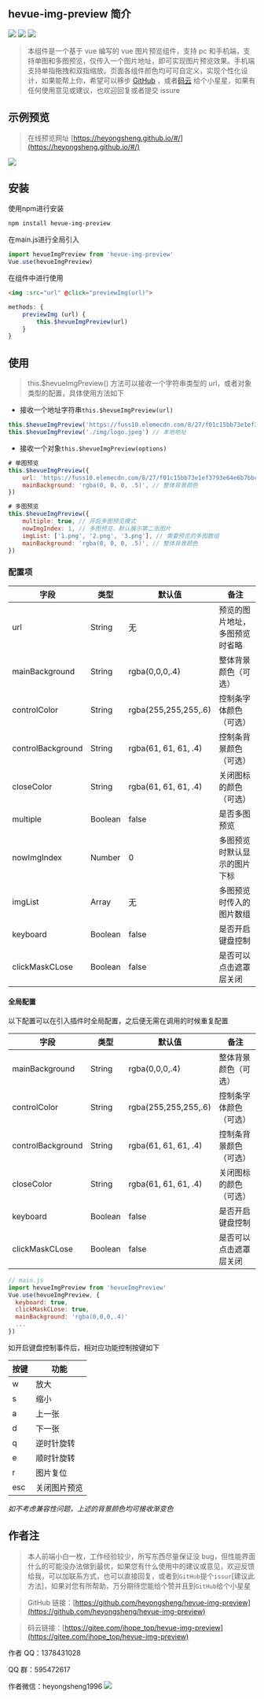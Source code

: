 ## hevue-img-preview 简介


[![](https://img.shields.io/npm/dm/hevue-img-preview.svg)](https://www.npmjs.com/package/hevue-img-preview)
[![](https://img.shields.io/badge/npm-3.6.2-blue)](https://www.npmjs.com/package/hevue-img-preview)
[![](https://img.shields.io/badge/License-MIT-green)](https://www.npmjs.com/package/hevue-img-preview)

> 本组件是一个基于 vue 编写的 vue 图片预览组件，支持 pc 和手机端，支持单图和多图预览，仅传入一个图片地址，即可实现图片预览效果。手机端支持单指拖拽和双指缩放。页面各组件颜色均可可自定义，实现个性化设计，如果能帮上你，希望可以移步 [GitHub](https://github.com/heyongsheng/hevue-img-preview) ，或者[码云](https://gitee.com/ihope_top/hevue-img-preview) 给个小星星，如果有任何使用意见或建议，也欢迎回复或者提交 issure

## 示例预览

> 在线预览网址 [https://heyongsheng.github.io/#/](https://heyongsheng.github.io/#/)

![](https://p3-juejin.byteimg.com/tos-cn-i-k3u1fbpfcp/a835e7a624004a98819f7b2793cff791~tplv-k3u1fbpfcp-zoom-1.image)

## 安装

使用npm进行安装
``` bash
npm install hevue-img-preview
```

在main.js进行全局引入
```javascript
import hevueImgPreview from 'hevue-img-preview'
Vue.use(hevueImgPreview)
```

在组件中进行使用
```html
<img :src="url" @click="previewImg(url)">
```
```javascript
methods: {
	previewImg (url) {
		this.$hevueImgPreview(url)
	}
}
```

## 使用

> this.\$hevueImgPreview() 方法可以接收一个字符串类型的 url，或者对象类型的配置，具体使用方法如下

- 接收一个地址字符串`this.$hevueImgPreview(url)`

```Javascript
this.$hevueImgPreview('https://fuss10.elemecdn.com/8/27/f01c15bb73e1ef3793e64e6b7bbccjpeg.jpeg') // 线上地址
this.$hevueImgPreview('./img/logo.jpeg') // 本地地址
```

- 接收一个对象`this.$hevueImgPreview(options)`

```Javascript
# 单图预览
this.$hevueImgPreview({
    url: 'https://fuss10.elemecdn.com/8/27/f01c15bb73e1ef3793e64e6b7bbccjpeg.jpeg',
    mainBackground: 'rgba(0, 0, 0, .5)', // 整体背景颜色
})

# 多图预览
this.$hevueImgPreview({
    multiple: true, // 开启多图预览模式
    nowImgIndex: 1, // 多图预览，默认展示第二张图片
    imgList: ['1.png', '2.png', '3.png'], // 需要预览的多图数组
    mainBackground: 'rgba(0, 0, 0, .5)', // 整体背景颜色
})
```

### 配置项

| 字段              | 类型    | 默认值               | 备注                           |
| ----------------- | ------- | -------------------- | ------------------------------ |
| url               | String  | 无                   | 预览的图片地址，多图预览时省略 |
| mainBackground    | String  | rgba(0,0,0,.4)       | 整体背景颜色（可选）           |
| controlColor      | String  | rgba(255,255,255,.6) | 控制条字体颜色（可选）         |
| controlBackground | String  | rgba(61, 61, 61, .4) | 控制条背景颜色 （可选）        |
| closeColor        | String  | rgba(61, 61, 61, .4) | 关闭图标的颜色 （可选）        |
| multiple          | Boolean | false                | 是否多图预览                   |
| nowImgIndex       | Number  | 0                    | 多图预览时默认显示的图片下标   |
| imgList           | Array   | 无                   | 多图预览时传入的图片数组       |
| keyboard          | Boolean | false                | 是否开启键盘控制               |
| clickMaskCLose    | Boolean | false                | 是否可以点击遮罩层关闭         |

#### 全局配置

以下配置可以在引入插件时全局配置，之后便无需在调用的时候重复配置

| 字段              | 类型    | 默认值               | 备注                           |
| ----------------- | ------- | -------------------- | ------------------------------ |
| mainBackground    | String  | rgba(0,0,0,.4)       | 整体背景颜色（可选）           |
| controlColor      | String  | rgba(255,255,255,.6) | 控制条字体颜色（可选）         |
| controlBackground | String  | rgba(61, 61, 61, .4) | 控制条背景颜色 （可选）        |
| closeColor        | String  | rgba(61, 61, 61, .4) | 关闭图标的颜色 （可选）        |
| keyboard          | Boolean | false                | 是否开启键盘控制               |
| clickMaskCLose    | Boolean | false                | 是否可以点击遮罩层关闭         |

```js
// main.js
import hevueImgPreview from 'hevueImgPreview'
Vue.use(hevueImgPreview, {
  keyboard: true,
  clickMaskCLose: true,
  mainBackground: 'rgba(0,0,0,.4)'
  ...
})
```

如开启键盘控制事件后，相对应功能控制按键如下

| 按键 | 功能
| ----------------- | ----------------------------------------
| w | 放大
| s | 缩小
| a | 上一张
| d | 下一张
| q | 逆时针旋转
| e | 顺时针旋转
| r | 图片复位
| esc | 关闭图片预览

*如不考虑兼容性问题，上述的背景颜色均可接收渐变色*

## 作者注

> 本人前端小白一枚，工作经验较少，所写东西尽量保证没 bug，但性能界面什么的可能没办法做到最优，如果您有什么使用中的建议或意见，欢迎反馈给我，可以加联系方式，也可以直接回复，或者到`GitHub`提个`issur`[建议此方法]，如果对您有所帮助，万分期待您能给个赞并且到`GitHub`给个小星星

> GitHub 链接：[https://github.com/heyongsheng/hevue-img-preview](https://github.com/heyongsheng/hevue-img-preview)

> 码云链接：[https://gitee.com/ihope_top/hevue-img-preview](https://gitee.com/ihope_top/hevue-img-preview)

作者 QQ：1378431028

QQ 群：595472617

作者微信：heyongsheng1996
![](https://p3-juejin.byteimg.com/tos-cn-i-k3u1fbpfcp/57478efc7ace4a8c9e27081a26f2c8cf~tplv-k3u1fbpfcp-zoom-1.image)
